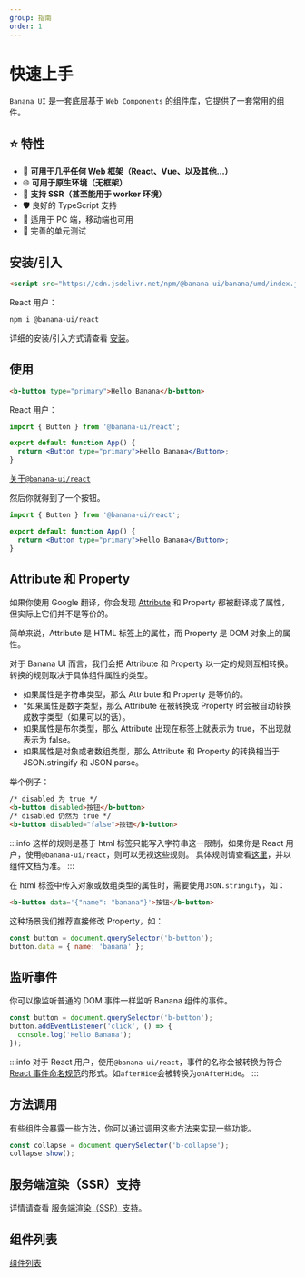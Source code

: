 ```yaml
---
group: 指南
order: 1
---
```


# 快速上手

`Banana UI` 是一套底层基于 `Web Components` 的组件库，它提供了一套常用的组件。

## ⭐️ 特性

- 🧩 **可用于几乎任何 Web 框架（React、Vue、以及其他...）**
- 🌐 **可用于原生环境（无框架）**
- 🚀 **支持 SSR（甚至能用于 worker 环境）**
- 🛡 良好的 TypeScript 支持
- 📱 适用于 PC 端，移动端也可用
- 🧪 完善的单元测试

## 安装/引入

```html
<script src="https://cdn.jsdelivr.net/npm/@banana-ui/banana/umd/index.js"></script>
```

React 用户：

```bash
npm i @banana-ui/react
```

详细的安装/引入方式请查看 [安装](/guide/installation)。

## 使用

```html
<b-button type="primary">Hello Banana</b-button>
```

React 用户：

```jsx | pure
import { Button } from '@banana-ui/react';

export default function App() {
  return <Button type="primary">Hello Banana</Button>;
}
```

[关于`@banana-ui/react`](/guide/react)

然后你就得到了一个按钮。

```jsx
import { Button } from '@banana-ui/react';

export default function App() {
  return <Button type="primary">Hello Banana</Button>;
}
```

## Attribute 和 Property

如果你使用 Google 翻译，你会发现 [Attribute](https://developer.mozilla.org/zh-CN/docs/Web/HTML/Attributes) 和 Property 都被翻译成了属性，但实际上它们并不是等价的。

简单来说，Attribute 是 HTML 标签上的属性，而 Property 是 DOM 对象上的属性。

对于 Banana UI 而言，我们会把 Attribute 和 Property 以一定的规则互相转换。转换的规则取决于具体组件属性的类型。

- 如果属性是字符串类型，那么 Attribute 和 Property 是等价的。
- \*如果属性是数字类型，那么 Attribute 在被转换成 Property 时会被自动转换成数字类型（如果可以的话）。
- 如果属性是布尔类型，那么 Attribute 出现在标签上就表示为 true，不出现就表示为 false。
- 如果属性是对象或者数组类型，那么 Attribute 和 Property 的转换相当于 JSON.stringify 和 JSON.parse。

举个例子：

```html
/* disabled 为 true */
<b-button disabled>按钮</b-button>
/* disabled 仍然为 true */
<b-button disabled="false">按钮</b-button>
```

:::info
这样的规则是基于 html 标签只能写入字符串这一限制，如果你是 React 用户，使用`@banana-ui/react`，则可以无视这些规则。
具体规则请查看[这里](https://lit.dev/docs/v2/components/properties/#conversion-type)，并以组件文档为准。
:::

在 html 标签中传入对象或数组类型的属性时，需要使用`JSON.stringify`，如：

```html
<b-button data='{"name": "banana"}'>按钮</b-button>
```

这种场景我们推荐直接修改 Property，如：

```javascript
const button = document.querySelector('b-button');
button.data = { name: 'banana' };
```

## 监听事件

你可以像监听普通的 DOM 事件一样监听 Banana 组件的事件。

```javascript
const button = document.querySelector('b-button');
button.addEventListener('click', () => {
  console.log('Hello Banana');
});
```

:::info
对于 React 用户，使用`@banana-ui/react`，事件的名称会被转换为符合 [React 事件命名规范](https://react.dev/learn/responding-to-events#naming-event-handler-props)的形式。如`afterHide`会被转换为`onAfterHide`。
:::

## 方法调用

有些组件会暴露一些方法，你可以通过调用这些方法来实现一些功能。

```javascript
const collapse = document.querySelector('b-collapse');
collapse.show();
```

## 服务端渲染（SSR）支持

详情请查看 [服务端渲染（SSR）支持](/guide/SSR)。

## 组件列表

<a href="/example/button"><b-button type="primary">组件列表</b-button></a>
